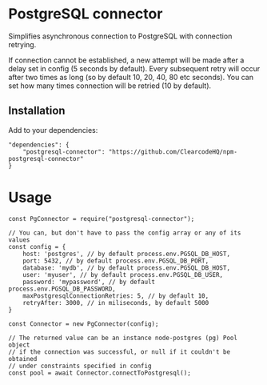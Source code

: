 # PostgreSQL connector

Simplifies asynchronous connection to PostgreSQL with connection retrying.

If connection cannot be established, a new attempt will be made after a delay set in config (5 seconds by default). Every subsequent retry will occur after two times as long (so by default 10, 20, 40, 80 etc seconds). You can set how many times connection will be retried (10 by default).

## Installation

Add to your dependencies:

```
"dependencies": {
    "postgresql-connector": "https://github.com/ClearcodeHQ/npm-postgresql-connector"
}
```

# Usage

```
const PgConnector = require("postgresql-connector");

// You can, but don't have to pass the config array or any of its values
const config = {
    host: 'postgres', // by default process.env.PGSQL_DB_HOST,
    port: 5432, // by default process.env.PGSQL_DB_PORT,
    database: 'mydb', // by default process.env.PGSQL_DB_HOST,
    user: 'myuser', // by default process.env.PGSQL_DB_USER,
    password: 'mypassword', // by default process.env.PGSQL_DB_PASSWORD,
    maxPostgresqlConnectionRetries: 5, // by default 10,
    retryAfter: 3000, // in miliseconds, by default 5000
}

const Connector = new PgConnector(config);

// The returned value can be an instance node-postgres (pg) Pool object
// if the connection was successful, or null if it couldn't be obtained
// under constraints specified in config
const pool = await Connector.connectToPostgresql();
```
